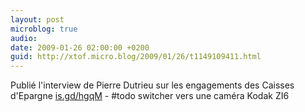 ```yaml
---
layout: post
microblog: true
audio: 
date: 2009-01-26 02:00:00 +0200
guid: http://xtof.micro.blog/2009/01/26/t1149109411.html
---
```

Publié l'interview de Pierre Dutrieu sur les engagements des Caisses d'Epargne [is.gd/hgqM](http://is.gd/hgqM) - #todo switcher vers une caméra Kodak ZI6
